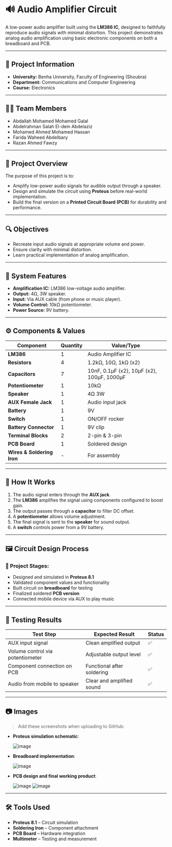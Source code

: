# 🔊 Audio Amplifier Circuit

A low-power audio amplifier built using the **LM386 IC**, designed to faithfully reproduce audio signals with minimal distortion. This project demonstrates analog audio amplification using basic electronic components on both a breadboard and PCB.

---

## 🏫 Project Information

- **University:** Benha University, Faculty of Engineering (Shoubra)
- **Department:** Communications and Computer Engineering
- **Course:** Electronics

---

## 👩‍💻 Team Members

- Abdallah Mohamed Mohamed Galal  
- Abdelrahman Salah El-dein Abdelaziz  
- Mohamed Ahmed Mohamed Hassan  
- Farida Waheed Abdelbary  
- Razan Ahmed Fawzy  

---

## 📌 Project Overview

The purpose of this project is to:
- Amplify low-power audio signals for audible output through a speaker.
- Design and simulate the circuit using **Proteus** before real-world implementation.
- Build the final version on a **Printed Circuit Board (PCB)** for durability and performance.

---

## 🔍 Objectives

- Recreate input audio signals at appropriate volume and power.
- Ensure clarity with minimal distortion.
- Learn practical implementation of analog amplification.

---

## 🧠 System Features

- **Amplification IC:** LM386 low-voltage audio amplifier.
- **Output:** 4Ω, 3W speaker.
- **Input:** Via AUX cable (from phone or music player).
- **Volume Control:** 10kΩ potentiometer.
- **Power Source:** 9V battery.

---

## ⚙️ Components & Values

| Component              | Quantity | Value/Type         |
|------------------------|----------|--------------------|
| **LM386**              | 1        | Audio Amplifier IC |
| **Resistors**          | 4        | 1.2kΩ, 10Ω, 1kΩ (x2)|
| **Capacitors**         | 7        | 10nF, 0.1µF (x2), 10µF (x2), 100µF, 1000µF |
| **Potentiometer**      | 1        | 10kΩ               |
| **Speaker**            | 1        | 4Ω 3W              |
| **AUX Female Jack**    | 1        | Audio input jack   |
| **Battery**            | 1        | 9V                 |
| **Switch**             | 1        | ON/OFF rocker      |
| **Battery Connector**  | 1        | 9V clip            |
| **Terminal Blocks**    | 2        | 2-pin & 3-pin      |
| **PCB Board**          | 1        | Soldered design    |
| **Wires & Soldering Iron** | -    | For assembly       |

---

## 🧾 How It Works

1. The audio signal enters through the **AUX jack**.
2. The **LM386** amplifies the signal using components configured to boost gain.
3. The output passes through a **capacitor** to filter DC offset.
4. A **potentiometer** allows volume adjustment.
5. The final signal is sent to the **speaker** for sound output.
6. A **switch** controls power from a 9V battery.

---

## 🖼 Circuit Design Process

### 🔧 Project Stages:
- Designed and simulated in **Proteus 8.1**
- Validated component values and functionality
- Built circuit on **breadboard** for testing
- Finalized soldered **PCB version**
- Connected mobile device via AUX to play music

---

## 🧪 Testing Results

| Test Step                        | Expected Result          | Status |
|----------------------------------|---------------------------|--------|
| AUX input signal                 | Clean amplified output    | ✅     |
| Volume control via potentiometer| Adjustable output level   | ✅     |
| Component connection on PCB     | Functional after soldering| ✅     |
| Audio from mobile to speaker    | Clear and amplified sound | ✅     |

---

## 📷 Images

> Add these screenshots when uploading to GitHub:
- **Proteus simulation schematic**:
  
  ![image](https://github.com/user-attachments/assets/31845e1e-a22b-444a-8031-c43e6d48e8db)
- **Breadboard implementation**:
  
  ![image](https://github.com/user-attachments/assets/dcf7f2ce-3b09-493b-9693-981831f8d90f)
- **PCB design and final working product**:
  
  ![image](https://github.com/user-attachments/assets/fa59a727-b196-471b-8ca8-00bca063c4a8)
  ![image](https://github.com/user-attachments/assets/23ecfd0b-b458-4e58-8aab-8e974a608612)

---

## 🛠 Tools Used

- **Proteus 8.1** – Circuit simulation
- **Soldering Iron** – Component attachment
- **PCB Board** – Hardware integration
- **Multimeter** – Testing and measurement

